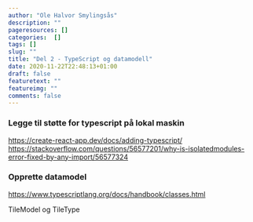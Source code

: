 ```yaml
---
author: "Ole Halvor Smylingsås"
description: ""
pageresources: []
categories:  []
tags: []     
slug: ""
title: "Del 2 - TypeScript og datamodell"
date: 2020-11-22T22:48:13+01:00
draft: false
featuretext: ""
featureimg: ""
comments: false
---
```


<!--more-->
### Legge til støtte for typescript på lokal maskin 
https://create-react-app.dev/docs/adding-typescript/
https://stackoverflow.com/questions/56577201/why-is-isolatedmodules-error-fixed-by-any-import/56577324

### Opprette datamodel
https://www.typescriptlang.org/docs/handbook/classes.html

TileModel og TileType